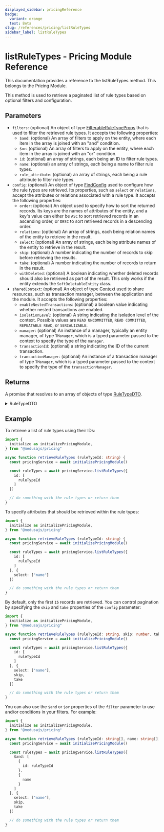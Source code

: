 ```yaml
---
displayed_sidebar: pricingReference
badge:
  variant: orange
  text: Beta
slug: /references/pricing/listRuleTypes
sidebar_label: listRuleTypes
---
```


# listRuleTypes - Pricing Module Reference

This documentation provides a reference to the listRuleTypes method. This belongs to the Pricing Module.

This method is used to retrieve a paginated list of rule types based on optional filters and configuration.

## Parameters

- `filters`: (optional) An object of type [FilterableRuleTypeProps](../../interfaces/FilterableRuleTypeProps.md) that is used to filter the retrieved rule types. It accepts the following properties:
	- `$and`: (optional) An array of filters to apply on the entity, where each item in the array is joined with an "and" condition.
	- `$or`: (optional) An array of filters to apply on the entity, where each item in the array is joined with an "or" condition.
	- `id`: (optional) an array of strings, each being an ID to filter rule types.
	- `name`: (optional) an array of strings, each being a name to filter rule types.
	- `rule_attribute`: (optional) an array of strings, each being a rule attribute to filter rule types.
- `config`: (optional) An object of type [FindConfig](../../interfaces/FindConfig.md) used to configure how the rule types are retrieved. Its properties, such as `select` or `relations`, accept the attributes or relations associated with a rule type. It accepts the following properties:
	- `order`: (optional) An object used to specify how to sort the returned records. Its keys are the names of attributes of the entity, and a key's value can either be `ASC` to sort retrieved records in an ascending order, or `DESC` to sort retrieved records in a descending order.
	- `relations`: (optional) An array of strings, each being relation names of the entity to retrieve in the result.
	- `select`: (optional) An array of strings, each being attribute names of the entity to retrieve in the result.
	- `skip`: (optional) A number indicating the number of records to skip before retrieving the results.
	- `take`: (optional) A number indicating the number of records to return in the result.
	- `withDeleted`: (optional) A boolean indicating whether deleted records should also be retrieved as part of the result. This only works if the entity extends the `SoftDeletableEntity` class.
- `sharedContext`: (optional) An object of type [Context](../../interfaces/Context.md) used to share resources, such as transaction manager, between the application and the module. It accepts the following properties:
	- `enableNestedTransactions`: (optional) a boolean value indicating whether nested transactions are enabled.
	- `isolationLevel`: (optional) A string indicating the isolation level of the context. Possible values are `READ UNCOMMITTED`, `READ COMMITTED`, `REPEATABLE READ`, or `SERIALIZABLE`.
	- `manager`: (optional) An instance of a manager, typically an entity manager, of type `TManager`, which is a typed parameter passed to the context to specify the type of the `manager`.
	- `transactionId`: (optional) a string indicating the ID of the current transaction.
	- `transactionManager`: (optional) An instance of a transaction manager of type `TManager`, which is a typed parameter passed to the context to specify the type of the `transactionManager`.

## Returns

A promise that resolves to an array of objects of type [RuleTypeDTO](../../interfaces/RuleTypeDTO.md).

<details>
<summary>
RuleTypeDTO
</summary>

- `default_priority`: A number indicating the priority of the rule type. This is useful when calculating the price of a price set, and multiple rules satisfy the provided context. The higher the value, the higher the priority of the rule type.
- `id`: A string indicating the ID of the rule type.
- `name`: A string indicating the display name of the rule type.
- `rule_attribute`: A string indicating a unique name used to later identify the rule_attribute. For example, it can be used in the `context` parameter of the `calculatePrices` method to specify a rule for calculating the price.

</details>

## Example

To retrieve a list of rule types using their IDs:

```ts
import { 
  initialize as initializePricingModule,
} from "@medusajs/pricing"

async function retrieveRuleTypes (ruleTypeId: string) {
  const pricingService = await initializePricingModule()

  const ruleTypes = await pricingService.listRuleTypes({
    id: [
      ruleTypeId
    ]
  })

  // do something with the rule types or return them
}
```

To specify attributes that should be retrieved within the rule types:

```ts
import { 
  initialize as initializePricingModule,
} from "@medusajs/pricing"

async function retrieveRuleTypes (ruleTypeId: string) {
  const pricingService = await initializePricingModule()

  const ruleTypes = await pricingService.listRuleTypes({
    id: [
      ruleTypeId
    ]
  }, {
    select: ["name"]
  })

  // do something with the rule types or return them
}
```

By default, only the first `15` records are retrieved. You can control pagination by specifying the `skip` and `take` properties of the `config` parameter:

```ts
import { 
  initialize as initializePricingModule,
} from "@medusajs/pricing"

async function retrieveRuleTypes (ruleTypeId: string, skip: number, take: number) {
  const pricingService = await initializePricingModule()

  const ruleTypes = await pricingService.listRuleTypes({
    id: [
      ruleTypeId
    ]
  }, {
    select: ["name"],
    skip,
    take
  })

  // do something with the rule types or return them
}
```

You can also use the `$and` or `$or` properties of the `filter` parameter to use and/or conditions in your filters. For example:

```ts
import { 
  initialize as initializePricingModule,
} from "@medusajs/pricing"

async function retrieveRuleTypes (ruleTypeId: string[], name: string[], skip: number, take: number) {
  const pricingService = await initializePricingModule()

  const ruleTypes = await pricingService.listRuleTypes({
    $and: [
      {
        id: ruleTypeId
      },
      {
        name
      }
    ]
  }, {
    select: ["name"],
    skip,
    take
  })

  // do something with the rule types or return them
}
```

